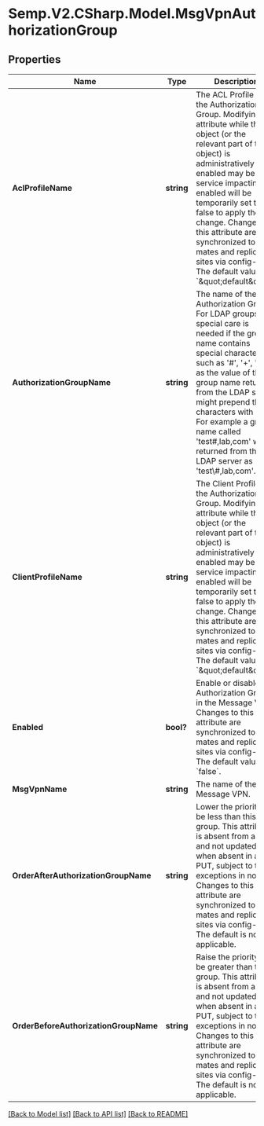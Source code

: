 # Semp.V2.CSharp.Model.MsgVpnAuthorizationGroup
## Properties

Name | Type | Description | Notes
------------ | ------------- | ------------- | -------------
**AclProfileName** | **string** | The ACL Profile of the Authorization Group. Modifying this attribute while the object (or the relevant part of the object) is administratively enabled may be service impacting as enabled will be temporarily set to false to apply the change. Changes to this attribute are synchronized to HA mates and replication sites via config-sync. The default value is &#x60;\&quot;default\&quot;&#x60;. | [optional] 
**AuthorizationGroupName** | **string** | The name of the Authorization Group. For LDAP groups, special care is needed if the group name contains special characters such as &#x27;#&#x27;, &#x27;+&#x27;, &#x27;;&#x27;, &#x27;&#x3D;&#x27; as the value of the group name returned from the LDAP server might prepend those characters with &#x27;\\&#x27;. For example a group name called &#x27;test#,lab,com&#x27; will be returned from the LDAP server as &#x27;test\\#,lab,com&#x27;. | [optional] 
**ClientProfileName** | **string** | The Client Profile of the Authorization Group. Modifying this attribute while the object (or the relevant part of the object) is administratively enabled may be service impacting as enabled will be temporarily set to false to apply the change. Changes to this attribute are synchronized to HA mates and replication sites via config-sync. The default value is &#x60;\&quot;default\&quot;&#x60;. | [optional] 
**Enabled** | **bool?** | Enable or disable the Authorization Group in the Message VPN. Changes to this attribute are synchronized to HA mates and replication sites via config-sync. The default value is &#x60;false&#x60;. | [optional] 
**MsgVpnName** | **string** | The name of the Message VPN. | [optional] 
**OrderAfterAuthorizationGroupName** | **string** | Lower the priority to be less than this group. This attribute is absent from a GET and not updated when absent in a PUT, subject to the exceptions in note 4. Changes to this attribute are synchronized to HA mates and replication sites via config-sync. The default is not applicable. | [optional] 
**OrderBeforeAuthorizationGroupName** | **string** | Raise the priority to be greater than this group. This attribute is absent from a GET and not updated when absent in a PUT, subject to the exceptions in note 4. Changes to this attribute are synchronized to HA mates and replication sites via config-sync. The default is not applicable. | [optional] 

[[Back to Model list]](../README.md#documentation-for-models) [[Back to API list]](../README.md#documentation-for-api-endpoints) [[Back to README]](../README.md)

